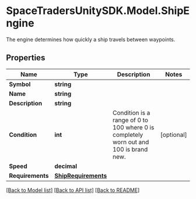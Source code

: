 # SpaceTradersUnitySDK.Model.ShipEngine
The engine determines how quickly a ship travels between waypoints.

## Properties

Name | Type | Description | Notes
------------ | ------------- | ------------- | -------------
**Symbol** | **string** |  | 
**Name** | **string** |  | 
**Description** | **string** |  | 
**Condition** | **int** | Condition is a range of 0 to 100 where 0 is completely worn out and 100 is brand new. | [optional] 
**Speed** | **decimal** |  | 
**Requirements** | [**ShipRequirements**](ShipRequirements.md) |  | 

[[Back to Model list]](../README.md#documentation-for-models) [[Back to API list]](../README.md#documentation-for-api-endpoints) [[Back to README]](../README.md)


